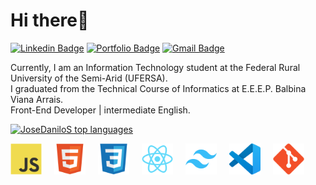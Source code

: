 # Hi there👋
[![Linkedin Badge](https://img.shields.io/badge/-LinkedIn-032D58?style=flat-square&logo=Linkedin&logoColor=white&link=https://www.linkedin.com/in/jos%C3%A9-danilo-6197a02a)](https://www.linkedin.com/in/jos%C3%A9-danilo-6197a02a)
[![Portfolio Badge](https://img.shields.io/badge/-Portfolio-032D58?style=flat-square&logo=linktree&logoColor=white&link=https://portifolio-tau-seven-17.vercel.app/)](https://portifolio-tau-seven-17.vercel.app/)
[![Gmail Badge](https://img.shields.io/badge/-danilojose.1d@gmail.com-032D58?style=flat-square&logo=Gmail&logoColor=white&link=mailto:danilojose.1d@gmail.com)](mailto:danilojose.1d@gmail.com)

Currently, I am an Information Technology student at the Federal Rural University of the Semi-Arid (UFERSA).  
I graduated from the Technical Course of Informatics at E.E.E.P. Balbina Viana Arrais.  
Front-End Developer | intermediate English.

[![JoseDaniloS top languages](https://github-readme-stats.vercel.app/api/top-langs/?username=JoseDaniloS&theme=dark)](https://github.com/anuraghazra/github-readme-stats)


<div style="display: flex; gap: 20px;">
    <img src="https://raw.githubusercontent.com/devicons/devicon/master/icons/javascript/javascript-original.svg" alt="JavaScript" width="50" height="50" />
    <img src="https://raw.githubusercontent.com/devicons/devicon/master/icons/html5/html5-original.svg" alt="HTML5" width="50" height="50" />
    <img src="https://raw.githubusercontent.com/devicons/devicon/master/icons/css3/css3-original.svg" alt="CSS3" width="50" height="50" />
    <img src="https://raw.githubusercontent.com/devicons/devicon/master/icons/react/react-original.svg" alt="React" width="50" height="50" />
    <img src="https://raw.githubusercontent.com/devicons/devicon/master/icons/tailwindcss/tailwindcss-original.svg" alt="Tailwind CSS" width="50" height="50" />
    <img src="https://raw.githubusercontent.com/devicons/devicon/master/icons/vscode/vscode-original.svg" alt="Visual Studio Code" width="50" height="50" />
    <img src="https://raw.githubusercontent.com/devicons/devicon/master/icons/git/git-original.svg" alt="Git" width="50" height="50" />
</div>
